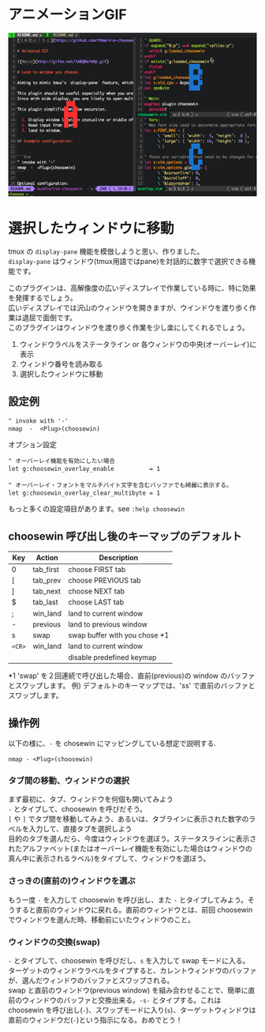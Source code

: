 # アニメーションGIF

![gif](https://raw.githubusercontent.com/t9md/t9md/1675510eaa1b789aeffbc49c1ae3b1e8e7dceabe/img/vim-choosewin.gif)

# 選択したウィンドウに移動
tmux の `display-pane` 機能を模倣しようと思い、作りました。  
`display-pane` はウィンドウ(tmux用語ではpane)を対話的に数字で選択できる機能です。  

このプラグインは、高解像度の広いディスプレイで作業している時に、特に効果を発揮するでしょう。  
広いディスプレイでは沢山のウィンドウを開きますが、ウインドウを渡り歩く作業は退屈で面倒です。  
このプラグインはウィンドウを渡り歩く作業を少し楽にしてくれるでしょう。  

  1. ウィンドウラベルをステータライン or 各ウィンドウの中央(オーバーレイ)に表示
  2. ウィンドウ番号を読み取る
  3. 選択したウィンドウに移動

## 設定例

```Vim
" invoke with '-'
nmap  -  <Plug>(choosewin)
```

オプション設定

```Vim
" オーバーレイ機能を有効にしたい場合
let g:choosewin_overlay_enable          = 1

" オーバーレイ・フォントをマルチバイト文字を含むバッファでも綺麗に表示する。
let g:choosewin_overlay_clear_multibyte = 1
```

もっと多くの設定項目があります。see `:help choosewin`

## choosewin 呼び出し後のキーマップのデフォルト

| Key    | Action     | Description                   | 
| ------ | ---------- | ----------------------------- | 
| 0      | tab_first  | choose FIRST    tab           | 
| [      | tab_prev   | choose PREVIOUS tab           | 
| ]      | tab_next   | choose NEXT     tab           | 
| $      | tab_last   | choose LAST     tab           | 
| ;      | win_land   | land to current window        | 
| -      | previous   | land to previous window       | 
| s      | swap       | swap buffer with you chose *1 | 
| `<CR>` | win_land   | land to current window        | 
|        | <NOP>      | disable predefined keymap     | 

*1 'swap' を２回連続で呼び出した場合、直前(previous)の window のバッファとスワップします。
例) デフォルトのキーマップでは、'ss' で直前のバッファとスワップします。


## 操作例

以下の様に、`-` を chosewin にマッピングしている想定で説明する.

```Vim
nmap - <Plug>(choosewin)
```

### タブ間の移動、ウィンドウの選択

まず最初に、タブ、ウィンドウを何個も開いてみよう  
`-` とタイプして、choosewin を呼びだそう。  
`[` や `]` でタブ間を移動してみよう、あるいは、タブラインに表示された数字のラベルを入力して、直接タブを選択しよう  
目的のタブを選んだら、今度はウィンドウを選ぼう。ステータスラインに表示されたアルファベット(またはオーバーレイ機能を有効にした場合はウィンドウの真ん中に表示されるラベル)をタイプして、ウィンドウを選ぼう。  

### さっきの(直前の)ウィンドウを選ぶ

もう一度 `-` を入力して choosewin を呼び出し、また `-` とタイプしてみよう。そうすると直前のウィンドウに戻れる。直前のウィンドウとは、前回 choosewin でウィンドウを選んだ時、移動前にいたウィンドウのこと。  

### ウィンドウの交換(swap)

`-` とタイプして、choosewin を呼びだし、`s` を入力して swap モードに入る。  
ターゲットのウィンドウラベルをタイプすると、カレントウィンドウのバッファが、選んだウィンドウのバッファとスワップされる。  
swap と直前のウィンドウ(previous window) を組み合わせることで、簡単に直前のウィンドウのバッファと交換出来る。`-s-` とタイプする。これは choosewin を呼び出し(`-`)、スワップモードに入り(`s`)、ターゲットウィンドウは直前のウィンドウだ(`-`)という指示になる。おめでとう！  
